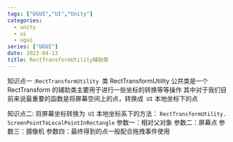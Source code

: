```yaml
---
tags: ["UGUI","UI","Unity"]
categories:
  - unity
  - ui
  - ugui
series: ["UGUI"]
date: 2023-04-13
title: RectTransformUtility辅助类 
---
```

知识点一 :`RectTransformUtility `类
RectTransformUtility 公共类是一个 RectTransform 的辅助类主要用于进行一些坐标的转换等等操作
其中对于我们目前来说最重要的函数是将屏幕空间上的点，转换成` UI` 本地坐标下的点

知识点二: 将屏幕坐标转换为` UI` 本地坐标系下的方法：
`RectTransformUtility. ScreenPointToLocalPointInRectangle`
参数一：相对父对象
参数二：屏幕点
参数三：摄像机
参数四：最终得到的点一般配合拖拽事件使用


